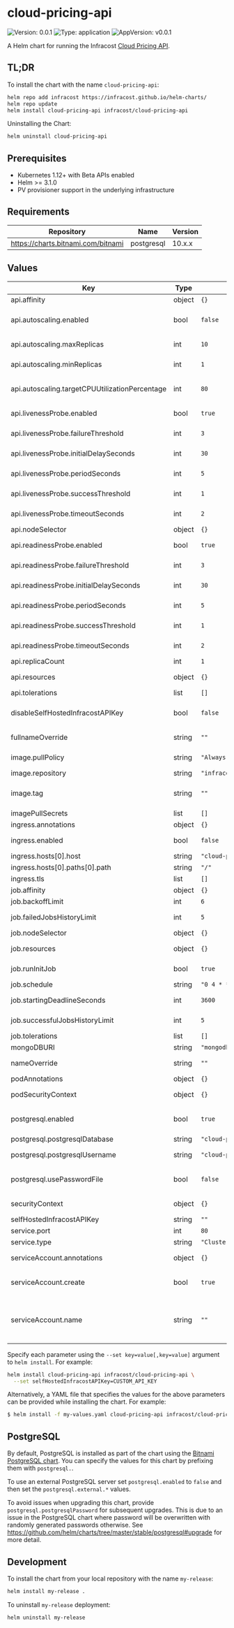 # cloud-pricing-api

![Version: 0.0.1](https://img.shields.io/badge/Version-0.0.1-informational?style=flat-square) ![Type: application](https://img.shields.io/badge/Type-application-informational?style=flat-square) ![AppVersion: v0.0.1](https://img.shields.io/badge/AppVersion-v0.0.1-informational?style=flat-square)

A Helm chart for running the Infracost [Cloud Pricing API](https://github.com/infracost/cloud-pricing-api).

## TL;DR

To install the chart with the name `cloud-pricing-api`:

```sh
helm repo add infracost https://infracost.github.io/helm-charts/
helm repo update
helm install cloud-pricing-api infracost/cloud-pricing-api
```

Uninstalling the Chart:

```sh
helm uninstall cloud-pricing-api
```

## Prerequisites

* Kubernetes 1.12+ with Beta APIs enabled
* Helm >= 3.1.0
* PV provisioner support in the underlying infrastructure

## Requirements

| Repository | Name | Version |
|------------|------|---------|
| https://charts.bitnami.com/bitnami | postgresql | 10.x.x |

## Values

| Key | Type | Default | Description |
|-----|------|---------|-------------|
| api.affinity | object | `{}` | API affinity |
| api.autoscaling.enabled | bool | `false` | Create a HorizontalPodAutoscaler for the API  |
| api.autoscaling.maxReplicas | int | `10` | The maximum replicas for the API autoscaler |
| api.autoscaling.minReplicas | int | `1` | The minimum replicas for the API autoscaler |
| api.autoscaling.targetCPUUtilizationPercentage | int | `80` | The target CPU threshold for the API autoscaler |
| api.livenessProbe.enabled | bool | `true` | Enable the liveness probe |
| api.livenessProbe.failureThreshold | int | `3` | The liveness probe failure threshold |
| api.livenessProbe.initialDelaySeconds | int | `30` | The liveness probe initial delay seconds |
| api.livenessProbe.periodSeconds | int | `5` | The liveness probe period seconds |
| api.livenessProbe.successThreshold | int | `1` | The liveness probe success threshold |
| api.livenessProbe.timeoutSeconds | int | `2` | The liveness probe timeout seconds |
| api.nodeSelector | object | `{}` | API node selector |
| api.readinessProbe.enabled | bool | `true` | Enable the readiness probe |
| api.readinessProbe.failureThreshold | int | `3` | The readiness probe failure threshold |
| api.readinessProbe.initialDelaySeconds | int | `30` | The readiness probe initial delay seconds |
| api.readinessProbe.periodSeconds | int | `5` | The readiness probe period seconds |
| api.readinessProbe.successThreshold | int | `1` | The readiness probe success threshold |
| api.readinessProbe.timeoutSeconds | int | `2` | The readiness probe timeout seconds |
| api.replicaCount | int | `1` | Replica count |
| api.resources | object | `{}` | API resource limits and requests |
| api.tolerations | list | `[]` | API tolerations |
| disableSelfHostedInfracostAPIKey | bool | `false` | Whether to disable API authentication for the Cloud Pricing API |
| fullnameOverride | string | `""` | Full name override for the deployed app |
| image.pullPolicy | string | `"Always"` | Image pull policy pullPolicy: IfNotPresent |
| image.repository | string | `"infracost/cloud-pricing-api"` | Cloud Pricing API image |
| image.tag | string | `""` | Overrides the image tag whose default is the chart appVersion.g |
| imagePullSecrets | list | `[]` | Any image pull secrets |
| ingress.annotations | object | `{}` | Ingress annotation |
| ingress.enabled | bool | `false` | Enable the ingress controller resource |
| ingress.hosts[0].host | string | `"cloud-pricing-api.local"` | Host name |
| ingress.hosts[0].paths[0].path | string | `"/"` | Path for host |
| ingress.tls | list | `[]` | TLS configuration |
| job.affinity | object | `{}` | Job affinity |
| job.backoffLimit | int | `6` | Job backoff limit |
| job.failedJobsHistoryLimit | int | `5` | History limit for failed jobs |
| job.nodeSelector | object | `{}` | Job node selector |
| job.resources | object | `{}` | Job resource limits and requests |
| job.runInitJob | bool | `true` | Run the job as a one-off on deploy |
| job.schedule | string | `"0 4 * * *"` | Job schedule |
| job.startingDeadlineSeconds | int | `3600` | Deadline seconds for the job starting |
| job.successfulJobsHistoryLimit | int | `5` | History limit for successful jobs |
| job.tolerations | list | `[]` | Job tolerations |
| mongoDBURI | string | `"mongodb://mongo:27017/pricing"` | MongoDB URI |
| nameOverride | string | `""` | Name override for the deployed app |
| podAnnotations | object | `{}` | Any pod annotations |
| podSecurityContext | object | `{}` | The pod security context |
| postgresql.enabled | bool | `true` | Deploy PostgreSQL servers. See [below](#postgresql) for more details |
| postgresql.postgresqlDatabase | string | `"cloud-pricing-api"` |  |
| postgresql.postgresqlUsername | string | `"cloud-pricing-api"` | Name of the PostgreSQL user |
| postgresql.usePasswordFile | bool | `false` | Have the secrets mounted as a file instead of env vars |
| securityContext | object | `{}` | The container security context |
| selfHostedInfracostAPIKey | string | `""` |  |
| service.port | int | `80` | Kubernetes service port |
| service.type | string | `"ClusterIP"` | Kubernetes service type |
| serviceAccount.annotations | object | `{}` | Annotations to add to the service account |
| serviceAccount.create | bool | `true` | Specifies whether a service account should be created |
| serviceAccount.name | string | `""` | The name of the service account to use. If not set and create is true, a name is generated using the fullname template |

Specify each parameter using the `--set key=value[,key=value]` argument to `helm install`. For example:

```sh
helm install cloud-pricing-api infracost/cloud-pricing-api \
  --set selfHostedInfracostAPIKey=CUSTOM_API_KEY
```

Alternatively, a YAML file that specifies the values for the above parameters can be provided while installing the chart. For example:

```sh
$ helm install -f my-values.yaml cloud-pricing-api infracost/cloud-pricing-api
```

## PostgreSQL

By default, PostgreSQL is installed as part of the chart using the [Bitnami PostgreSQL chart](https://github.com/bitnami/charts/blob/master/bitnami/postgresql/README.md). You can specify the values for this chart by prefixing them with `postgresql.`.

To use an external PostgreSQL server set `postgresql.enabled` to `false` and then set the `postgresql.external.*` values.

To avoid issues when upgrading this chart, provide `postgresql.postgresqlPassword` for subsequent upgrades. This is due to an issue in the PostgreSQL chart where password will be overwritten with randomly generated passwords otherwise. See https://github.com/helm/charts/tree/master/stable/postgresql#upgrade for more detail.

## Development

To install the chart from your local repository with the name `my-release`:

```sh
helm install my-release .
```

To uninstall `my-release` deployment:

```sh
helm uninstall my-release
```
